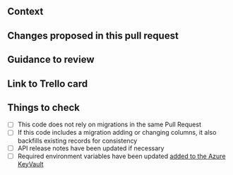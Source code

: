 ## Context

<!-- Why are you making this change? What might surprise someone about it? -->

## Changes proposed in this pull request

<!-- If there are UI changes, please include Before and After screenshots. -->

## Guidance to review

<!-- How could someone else check this work? Which parts do you want more feedback on? -->

## Link to Trello card

<!-- http://trello.com/123-example-card -->

## Things to check

- [ ] This code does not rely on migrations in the same Pull Request
- [ ] If this code includes a migration adding or changing columns, it also backfills existing records for consistency
- [ ] API release notes have been updated if necessary
- [ ] Required environment variables have been updated [added to the Azure KeyVault](/docs/environment-variables.md#deploy-pipeline)
